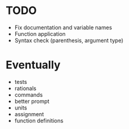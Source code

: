 # TODO
 - Fix documentation and variable names
 - Function application
 - Syntax check (parenthesis, argument type)

# Eventually
 - tests
 - rationals
 - commands
 - better prompt
 - units
 - assignment
 - function definitions